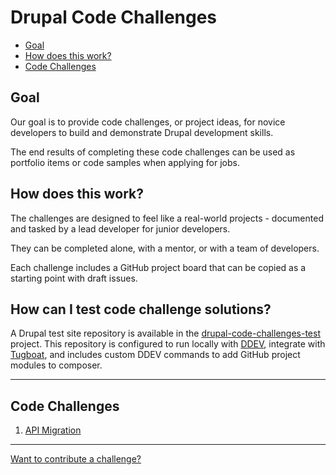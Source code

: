 # Drupal Code Challenges

- [Goal](#goal)
- [How does this work?](#how-does-this-work)
- [Code Challenges](#code-challenges)

## Goal
Our goal is to provide code challenges, or project ideas, for novice developers to build and demonstrate Drupal development skills.

The end results of completing these code challenges can be used as portfolio items or code samples when applying for jobs.

## How does this work?
The challenges are designed to feel like a real-world projects - documented and tasked by a lead developer for junior developers.

They can be completed alone, with a mentor, or with a team of developers.

Each challenge includes a GitHub project board that can be copied as a starting point with draft issues.

## How can I test code challenge solutions?

A Drupal test site repository is available in the [drupal-code-challenges-test](https://github.com/weekbeforenext/drupal-code-challenges-test) project. This repository is configured to run locally with [DDEV](https://ddev.com/), integrate with [Tugboat](https://www.tugboatqa.com/), and includes custom DDEV commands to add GitHub project modules to composer.

---

## Code Challenges
1. [API Migration](api-migration/README.md)

---

[Want to contribute a challenge?](CONTRIBUTING.md)
